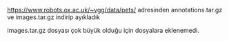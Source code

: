 https://www.robots.ox.ac.uk/~vgg/data/pets/ adresinden annotations.tar.gz ve images.tar.gz indirip ayıkladık

images.tar.gz dosyası çok büyük olduğu için dosyalara eklenemedi.
